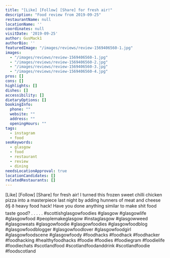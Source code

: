 ```yaml
---
title: "[Like] [Follow] [Share] for fresh air!"
description: "Food review from 2019-09-25"
restaurantName: null
locationName: ''
coordinates: null
visitDate: '2019-09-25'
author: GusMack1
authorBio: ''
featuredImage: "/images/reviews/review-1569406560-1.jpg"
images:
  - "/images/reviews/review-1569406560-1.jpg"
  - "/images/reviews/review-1569406560-2.jpg"
  - "/images/reviews/review-1569406560-3.jpg"
  - "/images/reviews/review-1569406560-4.jpg"
pros: []
cons: []
highlights: []
dishes: []
accessibility: []
dietaryOptions: []
bookingInfo:
  phone: ""
  website: ""
  address: ""
  openingHours: ""
tags:
  - instagram
  - food
seoKeywords:
  - glasgow
  - food
  - restaurant
  - review
  - dining
needsLocationApproval: true
locationCandidates: []
relatedRestaurants: []
---
```


[Like] [Follow] [Share] for fresh air!
I turned this frozen sweet chilli chicken pizza into a masterpiece last night by adding hunners of meat and cheese ð§ ð heavy food hack! Have you done anything similar to make shit food taste good? .
.
.
.
.
#scottishglasgowfoodies #glasgow #glasgowlife #glasgowfood #peoplemakeglasgow #instaglasgow #glasgowweed #glasgoweats #glasgowfoodie #glasgowfoodies #glasgowfoodblog #glasgowfoodblogger #glasgowfoodlover #glasgowfoodgirl #glasgowfoodscene #glasgowfoody #foodhacks #foodhack #foodhacker #foodhacking #healthyfoodhacks #foodie #foodies #foodiegram #foodielife #foodiechats #scotlandfood #scotlandfoodanddrink #scotlandfoodie #foodscotland